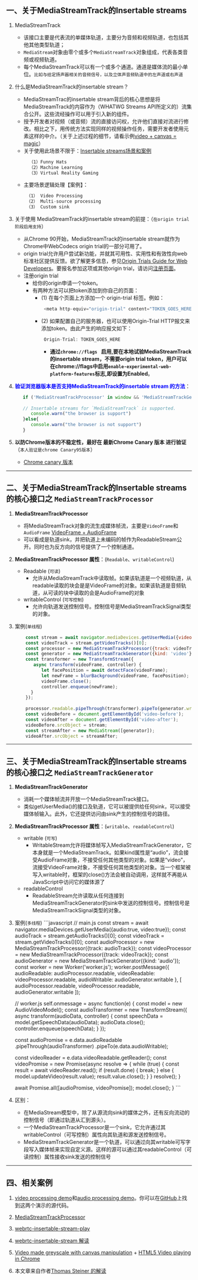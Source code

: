

## 一、关于MediaStreamTrack的Insertable streams
  1. MediaStreamTrack
     - 该接口主要是代表流的单媒体轨道，主要分为音频和视频轨道，也包括其他其他类型轨道；
     - `MediaStream`对象由零个或多个`MediaStreamTrack`对象组成，代表各类音频或视频轨道。
     - 每个MediaStreamTrack可以有一个或多个通道。通道是媒体流的最小单位。`比如与给定扬声器相关的音频信号，以及立体声音频轨道中的左声道或右声道`
     
  2. 什么是MediaStreamTrack的insertable stream？
     - MediaStreamTrac的insertable stream背后的核心思想是将MediaStreamTrack的内容作为（WHATWG Streams API所定义的）流集合公开。这些流经操作可以用于引入新的组件。
     - 授予开发者对视频（或音频）流的直接访问权，允许他们直接对流进行修改。相比之下，用传统方法实现同样的视频操作任务，需要开发者使用元素这样的中介。（关于上述过程的细节，请看示例[video + canvas = magic](https://html5doctor.com/video-canvas-magic/)）
     - 关于使用此场景不限于：[Insertable streams场景和案例](https://w3c.github.io/mediacapture-transform/)
        ```javascript
          （1）Funny Hats
          （2）Machine Learning
          （3）Virtual Reality Gaming
        
        ```     
     - 主要场景逻辑处理【案例】：
       ```javascript
        （1） Video Processing
        （2） Multi-source processing
        （3） Custom sink
       ```
       
  3. 关于使用 MediaStreamTrack的insertable stream的前提：（`在origin trial 阶段启用支持`）
     - 从Chrome 90开始，MediaStreamTrack的insertable stream就作为Chrome中WebCodecs origin trial的一部分可用了。
     - origin trial允许用户尝试新功能，并就其可用性、实用性和有效性向web标准社区提供反馈。欲了解更多信息，参见[Origin Trials Guide for Web Developers](https://github.com/GoogleChrome/OriginTrials/blob/gh-pages/developer-guide.md)。要报名参加这项或其他origin trial，请访问[注册页面](https://developers.chrome.com/origintrials/#/trials/active)。
     - 注册origin trial 
       - 给你的origin申请一个token。
       - 有两种方法可以把token添加到你自己的页面：
          - (1) 在每个页面上方添加一个 origin-trial 标签。例如：
             ```javascript
              <meta http-equiv="origin-trial" content="TOKEN_GOES_HERE">
             ```
          - (2) 如果配置自己的服务器，也可以使用Origin-Trial HTTP报文来添加token。由此产生的响应报文如下：
             ```javascript
              Origin-Trial: TOKEN_GOES_HERE
             ```   
             - **通过`chrome://flags ` 启用,要在本地试验MediaStreamTrack的insertable stream，不需要origin trial token，用户可以在chrome://flags中启用`enable-experimental-web-platform-features`标志,即设置为Enabled**。
                      
  4. <font color=blue>**验证浏览器版本是否支持MediaStreamTrack的insertable stream 的方法**</font>：
     ```javascript
        if ('MediaStreamTrackProcessor' in window && 'MediaStreamTrackGenerator' in window) {
        
        // Insertable streams for `MediaStreamTrack` is supported.
           console.warn("the browser is support")
        }else{
           console.warn("the browser is not support")
        }
     ```
  5. **以防Chrome版本的不稳定性，最好在 最新Chrome Canary 版本 进行验证**（`本人验证是chrome Canary95版本`）
      - [Chrome canary 版本](https://www.google.cn/intl/zh-CN/chrome/canary/)   
  -------
  
  
  ##  二、关于MediaStreamTrack的Insertable streams 的核心接口之 `MediaStreamTrackProcessor` 
  
  1. **MediaStreamTrackProcessor**
     - 将MediaStreamTrack对象的流生成媒体帧流，主要是`VideoFrame`和`AudioFrame` [VideoFrame + AudioFrame](https://w3c.github.io/mediacapture-transform/)
     - 可以看成是轨道sink，并把轨道上未编码的帧作为ReadableStream公开。同时也为反方向的信号提供了一个控制通道。
  
  2. **MediaStreamTrackProcessor 属性**：(`Readable`、`writableControl`)
     - Readable (`可读`)
       - 允许从MediaStreamTrack中读取帧。如果该轨道是一个视频轨道，从readable读取的块会是是VideoFrame的对象。如果该轨道是音频轨道，从可读的块中读取的会是AudioFrame的对象
     - writableControl (`可写控制`)
       - 允许向轨道发送控制信号。控制信号是MediaStreamTrackSignal类型的对象。
  3. 案例(`单线程`)
      ```javascript
          const stream = await navigator.mediaDevices.getUserMedia({video:true});
          const videoTrack = stream.getVideoTracks()[0];
          const processor = new MediaStreamTrackProcessor({track: videoTrack});
          const generator = new MediaStreamTrackGenerator({kind: 'video'});
          const transformer = new TransformStream({
             async transform(videoFrame, controller) {
                let facePosition = await detectFace(videoFrame);
                let newFrame = blurBackground(videoFrame, facePosition);
                videoFrame.close();
                controller.enqueue(newFrame);
            }
          });
          
          processor.readable.pipeThrough(transformer).pipeTo(generator.writable);
          const videoBefore = document.getElementById('video-before');
          const videoAfter = document.getElementById('video-after');
          videoBefore.srcObject = stream;
          const streamAfter = new MediaStream([generator]);
          videoAfter.srcObject = streamAfter;
      ```     
      
------------


##  三、关于MediaStreamTrack的Insertable streams 的核心接口之 `MediaStreamTrackGenerator`  

  1. **MediaStreamTrackGenerator**
     - 消耗一个媒体帧流并开放一个MediaStreamTrack接口。
     - 类似getUserMedia()的接口及轨道，它可以被提供给任何sink，可以接受媒体帧输入。此外，它还提供访问由sink产生的控制信号的路径。
  
  2. **MediaStreamTrackProcessor 属性**：(`writable`、`readableControl`)
     - writable (`可写`)
       - WritableStream允许将媒体帧写入MediaStreamTrackGenerator，它本身就是一个MediaStreamTrack。如果kind属性是“audio”，流会接受AudioFrame对象，不接受任何其他类型的对象。如果是“video”，流接受VideoFrame对象，不接受任何其他类型的对象。当一个框架被写入writable时，框架的close()方法会被自动调用，这样就不再能从JavaScript中访问它的媒体源了
     - readableControl 
       - ReadableStream允许读取从任何连接到MediaStreamTrackGenerator的sink中发送的控制信号。控制信号是MediaStreamTrackSignal类型的对象。
  3. 案例(`多线程`) 
    ```javascript
    // main.js
    const stream = await navigator.mediaDevices.getUserMedia({audio:true, video:true});
    const audioTrack = stream.getAudioTracks()[0];
    const videoTrack = stream.getVideoTracks()[0];
    const audioProcessor = new MediaStreamTrackProcessor({track: audioTrack});
    const videoProcessor = new MediaStreamTrackProcessor({track: videoTrack});
    const audioGenerator = new MediaStreamTrackGenerator({kind: 'audio'});
    const worker = new Worker('worker.js');
    worker.postMessage({
        audioReadable: audioProcessor.readable,
        videoReadable: videoProcessor.readable,
        audioWritable: audioGenerator.writable
      }, [
        audioProcessor.readable,
        videoProcessor.readable,
        audioGenerator.writable
      ]);
    
     // worker.js
    self.onmessage = async function(e) {
      const model = new AudioVideoModel();
      const audioTransformer = new TransformStream({
        async transform(audioData, controller) {
            const speechData = model.getSpeechData(audioData);
            audioData.close();
            controller.enqueue(speechData);
        }
      });
    
      const audioPromise = e.data.audioReadable
          .pipeThrough(audioTransformer)
          .pipeTo(e.data.audioWritable);
    
      const videoReader = e.data.videoReadable.getReader();
      const videoPromise = new Promise(async resolve => {
        while (true) {
          const result = await videoReader.read();
          if (result.done) {
            break;
          } else {
            model.updateVideo(result.value);
            result.value.close();
          }
        }
        resolve();
      }
    
      await Promise.all([audioPromise, videoPromise]);
      model.close();
    }
    ```  
  
  
  4. 区别：
     - 在MediaStream模型中，除了从源流向sink的媒体之外，还有反向流动的控制信号（即通过轨道从汇到源头）。
     - 一个MediaStreamTrackProcessor是一个sink，它允许通过其writableControl（可写控制）属性向其轨道和源发送控制信号。
     - MediaStreamTrackGenerator是一个轨道，可以通过向其writable可写字段写入媒体帧来实现自定义源。这样的源可以通过其readableControl（可读控制）属性接收sink发送的控制信号    
    
  -------  

## 四、相关案例

  1. [video processing demo](https://webrtc.github.io/samples/src/content/insertable-streams/video-processing/)和[audio processing demo](https://webrtc.github.io/samples/src/content/insertable-streams/audio-processing/)。你可以在[GitHub](https://github.com/webrtc/samples/tree/gh-pages/src/content/insertable-streams)上找到这两个演示的源代码。  
 
  2. [MediaStreamTrackProcessor](https://mganeko.github.io/videotrackreader_demo/mediastreamtrackprocessor.html#)
  
  3. [webrtc-insertable-stream-play](https://github.com/notedit/webrtc-insertable-stream-play)
  
  4. [webrtc-insertable-stream 解读](https://github.com/w3c/mediacapture-transform/blob/main/explainer.md)
  
  5. [Video made greyscale with canvas manipulation](https://html5doctor.com/demos/video-canvas-magic/demo2.html) + [HTML5 Video playing in Chrome](https://html5doctor.com/demos/video-canvas-magic/demo1.html)
  
  6. 本文章来自作者[Thomas Steiner 的解读](https://web.dev/mediastreamtrack-insertable-media-processing/)
  